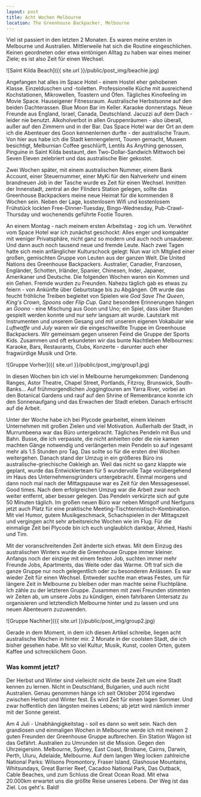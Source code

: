 ```yaml
---
layout: post
title: Acht Wochen Melbourne
location: The Greenhouse Backpacker, Melbourne
---
```


Viel ist passiert in den letzten 2 Monaten. Es waren meine ersten in Melbourne und Australien. Mittlerweile hat sich die Routine eingeschlichen. Keinen geordneten oder etwa eintönigen Alltag zu haben war eines meiner Ziele; es ist also Zeit für einen Wechsel. 

![Saint Kilda Beach]({{ site.url }}/public/post_img/beachie.jpg)

Angefangen hat alles im Space Hotel - einem Hostel eher gehobenen Klasse. Einzelduschen und -toiletten. Professionelle Küche mit ausreichend Kochstationen, Mikrowellen, Toastern und Öfen. Tägliches Kinofeeling im Movie Space. Hauseigener Fitnessraum. Australische Herbstsonne auf den beiden Dachterassen. Blue Moon Bar im Keller. Karaoke donnerstags. Neue Freunde aus England, Israel, Canada, Deutschland. Jacuzzi auf dem Dach - leider nie benutzt. Alkoholverbot in allen Gruppenräumen - also überall, außer auf den Zimmern und in der Bar. Das Space Hotel war der Ort an dem ich die Abenteuer des Goon kennenlernen durfte - der australische Traum. Von hier aus habe ich die Stadt kennengelernt, Touren gemacht, Museen besichtigt, Melburnian Coffee geschlürft, Lentils As Anything genossen, Pinguine in Saint Kilda bestaunt, den Two-Dollar-Sandwich Mittwoch bei Seven Eleven zelebriert und das australische Bier gekostet.

Zwei Wochen später, mit einem australischen Nummer, einem Bank Account, einer Steuernummer, einer MyKi für den Nahverkehr und einem brandneuen Job in der Tasche wurde es Zeit für einen Wechsel. Inmitten der Innenstadt, zentral an der Flinders Station gelegen, sollte das Greenhouse Backpackers meine neue Heimat für die kommenden 8 Wochen sein. Neben der Lage, kostenlosem Wifi und kostenlosem Frühstück lockten Free-Dinner-Tuesday, Bingo-Wednesday, Pub-Crawl-Thursday und wochenends geführte Footie Touren.

An einem Montag - nach meinem ersten Arbeitstag - zog ich um. Verwöhnt vom Space Hotel war ich zunächst geschockt: Alles enger und kompakter mit weniger Privatsphäre, nicht ganz so modern und auch noch unsauberer. Und dann auch noch tausend neue und fremde Leute. Nach zwei Tagen hatte sich mein anfänglicher Kulturschock gelegt: Nun war ich Mitglied einer großen, gemischten Gruppe von Leuten aus der ganzen Welt. Die United Nations des Greenhouse Backpackers. Australier, Canadier, Franzosen, Engländer, Schotten, Irländer, Spanier, Chinesen, Inder, Japaner, Amerikaner und Deutsche. Die folgenden Wochen waren ein Kommen und ein Gehen. Fremde wurden zu Freunden. Nahezu täglich gab es etwas zu feiern - von Ankünfte über Geburtstage bis zu Abgängen. Oft wurde das feucht fröhliche Treiben begleitet von Spielen wie *God Save The Queen*, *King's Crown*, *Spoons* oder *Flip Cup*. Ganz besondere Erinnerungen hängen an *Goono* - eine Mischung aus Goon und Uno; ein Spiel, dass über Stunden gespielt werden konnte und nur sehr langsam alt wurde. Lautstark mit Instrumenten und unserem Gesang und mit unserem eigenen Vokabular wie *Luftwaffe* und *July* waren wir die eingeschweißte Truppe im Greenhouse Backpackers. Wir gemeinsam gegen unseren Feind die Gruppe der Sports Kids. Zusammen und oft erkundeten wir das bunte Nachtleben Melbournes: Karaoke, Bars, Restaurants, Clubs, Konzerte - darunter auch eher fragwürdige Musik und Orte.

![Gruppe Vorher]({{ site.url }}/public/post_img/group1.jpg)

In diesen Wochen bin ich viel in Melbourne herumgekommen: Dandenong Ranges, Astor Theatre, Chapel Street, Portlands, Fitzroy, Brunswick, South-Banks... Auf frühmorgendlichen Joggingtouren am Yarra River, vorbei an den Botanical Gardens und rauf auf den Shrine of Remembrance konnte ich den Sonnenaufgang und das Erwachen der Stadt erleben. Danach erfrischt auf die Arbeit.

Unter der Woche habe ich bei Plycode gearbeitet, einem kleinen Unternehmen mit großen Zielen und viel Motivation. Außerhalb der Stadt, in Murrumbeena war das Büro untergebracht. Tägliches Pendeln mit Bus und Bahn. Busse, die ich verpasste, die nicht anhielten oder die nie kamen machten Gänge notwendig und verlängerten mein Pendeln so auf ingesamt mehr als 1.5 Stunden pro Tag. Das sollte so für die ersten drei Wochen weitergehen. Danach stand der Umzug in ein größeres Büro ins australische-griechische Oakleigh an. Weil das nicht so ganz klappte wie geplant, wurde das Entwicklerteam für 5 wundervolle Tage vorübergehend im Haus des Unternehmensgründers untergebracht. Einmal morgens und dann noch mal nach der Mittagspause war es Zeit für den Messagesessel. Good times. Nach dem erfolgreichen Umzug war die Arbeit zwar noch weiter entfernt, aber besser gelegen. Das Pendeln verkürzte sich auf gute 50 Minuten täglich. Im großen neuen Büro war neben Minigolf und Nerfguns jetzt auch Platz für eine praktische Meeting-Tischtennistisch-Kombination. Mit viel Humor, gutem Musikgeschmack, Schachspielen in der Mittagszeit und vergingen acht sehr arbeitsreiche Wochen wie im Flug. Für die einmalige Zeit bei Plycode bin ich euch unglaublich dankbar, Ahmed, Hashi und Tim. 

Mit der voranschreitenden Zeit änderte sich etwas. Mit dem Einzug des australischen Winters wurde die Greenhouse Gruppe immer kleiner. Anfangs noch der einzige mit einem festen Job, suchten immer mehr Freunde Jobs, Apartments, das Weite oder das Warme. Oft traf sich die ganze Gruppe nur noch gelegentlich oder zu besonderen Anlässen. Es war wieder Zeit für einen Wechsel. Entweder suchte man etwas Festes, um für längere Zeit in Melbourne zu bleiben oder man machte seine Fluchtpläne. Ich zähle zu der letzteren Gruppe. Zusammen mit zwei Freunden stimmten wir Zeiten ab, um unsere Jobs zu kündigen, einen fahrbaren Untersatz zu organisieren und letztendlich Melbourne hinter und zu lassen und uns neuen Abenteuern zuzuwenden.

![Gruppe Nachher]({{ site.url }}/public/post_img/group2.jpg)

Gerade in dem Moment, in dem ich diesen Artikel schreibe, liegen acht australische Wochen in hinter mir. 2 Monate in der coolsten Stadt, die ich bisher gesehen habe. Mit so viel Kultur, Musik, Kunst, coolen Orten, gutem Kaffee und schrecklichem Goon. 

### Was kommt jetzt? ###
Der Herbst und Winter sind vielleicht nicht die beste Zeit um eine Stadt kennen zu lernen. Nicht in Deutschland, Bulgarien, und auch nicht Australien. Genau genommen hänge ich seit Oktober 2014 irgendwo zwischen Herbst und Winter fest. Es wird Zeit für einen lagen Sommer. Und zwar hoffentlich den längsten meines Lebens; ab jetzt wird nämlich immer mit der Sonne gereist.

Am 4 Juli - Unabhängigkeitstag - soll es dann so weit sein. Nach den grandiosen und einmaligen Wochen in Melbourne werde ich mit meinen 2 guten Freunden der Greenhouse Gruppe aufbrechen. Ein Station Wagon ist das Gefährt. Australien zu Umrunden ist die Mission. Gegen den Uhrzeigersinn. Melbourne, Sydney, East Coast, Brisbane, Cairns, Darwin, Perth, Uluru, Adelaide, Melbourne. Auf dem langen Weg locken zahlreiche National Parks: Wilsons Promontory, Fraser Island, Glashouse Mountains, Whitsundays, Great Barrier Reef, Cacadoo National Park, Das Outback, Cable Beaches, und zum Schluss die Great Ocean Road. Mit etwa 20.000km erwartet uns die größte Reise unseres Lebens. Der Weg ist das Ziel. Los geht's. Bald!